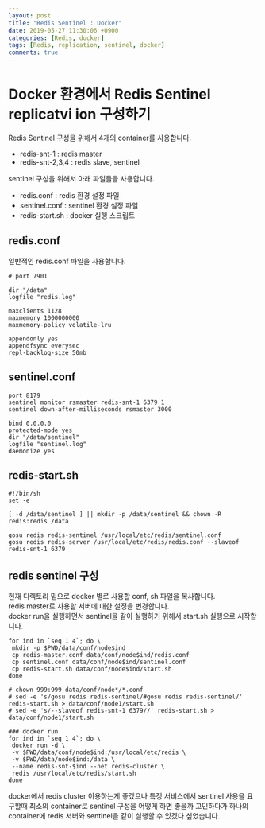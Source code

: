 ```yaml
---
layout: post
title: "Redis Sentinel : Docker"
date: 2019-05-27 11:30:06 +0900
categories: [Redis, docker]
tags: [Redis, replication, sentinel, docker]
comments: true
---
```

# Docker 환경에서 Redis Sentinel replicatvi ion 구성하기
Redis Sentinel 구성을 위해서 4개의 container를 사용합니다.  
- redis-snt-1 : redis master  
- redis-snt-2,3,4 : redis slave, sentinel  

sentinel 구성을 위해서 아래 파일들을 사용합니다.  
- redis.conf : redis 환경 설정 파일  
- sentinel.conf : sentinel 환경 설정 파일  
- redis-start.sh : docker 실행 스크립트  

## redis.conf
일반적인 redis.conf 파일을 사용합니다.  
```
# port 7901

dir "/data"
logfile "redis.log"

maxclients 1128
maxmemory 1000000000
maxmemory-policy volatile-lru

appendonly yes
appendfsync everysec
repl-backlog-size 50mb
```

## sentinel.conf
```
port 8179
sentinel monitor rsmaster redis-snt-1 6379 1
sentinel down-after-milliseconds rsmaster 3000

bind 0.0.0.0
protected-mode yes
dir "/data/sentinel"
logfile "sentinel.log"
daemonize yes
```

## redis-start.sh
```
#!/bin/sh
set -e

[ -d /data/sentinel ] || mkdir -p /data/sentinel && chown -R redis:redis /data

gosu redis redis-sentinel /usr/local/etc/redis/sentinel.conf
gosu redis redis-server /usr/local/etc/redis/redis.conf --slaveof redis-snt-1 6379
```

## redis sentinel 구성
현재 디렉토리 밑으로 docker 별로 사용할 conf, sh 파일을 복사합니다.  
redis master로 사용할 서버에 대한 설정을 변경합니다.  
docker run을 실행하면서 sentinel을 같이 실행하기 위해서 start.sh 실행으로 시작합니다.
```
for ind in `seq 1 4`; do \
 mkdir -p $PWD/data/conf/node$ind
 cp redis-master.conf data/conf/node$ind/redis.conf
 cp sentinel.conf data/conf/node$ind/sentinel.conf
 cp redis-start.sh data/conf/node$ind/start.sh
done

# chown 999:999 data/conf/node*/*.conf
# sed -e 's/gosu redis redis-sentinel/#gosu redis redis-sentinel/' redis-start.sh > data/conf/node1/start.sh
# sed -e 's/--slaveof redis-snt-1 6379//' redis-start.sh > data/conf/node1/start.sh

### docker run
for ind in `seq 1 4`; do \
 docker run -d \
 -v $PWD/data/conf/node$ind:/usr/local/etc/redis \
 -v $PWD/data/node$ind:/data \
 --name redis-snt-$ind --net redis-cluster \
 redis /usr/local/etc/redis/start.sh
done
```

docker에서 redis cluster 이용하는게 좋겠으나 특정 서비스에서 sentinel 사용을 요구할때 최소의 container로 sentinel 구성을 어떻게 하면 좋을까 고민하다가 하나의 container에 redis 서버와 sentinel을 같이 실행할 수 있겠다 싶었습니다.  
